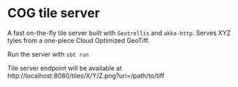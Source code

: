 # COG tile server
A fast on-the-fly tile server built with `Geotrellis` and `akka-http`. Serves XYZ tyles from a one-piece Cloud Optimized GeoTiff.

Run the server with `sbt run`

Tile server endpoint will be available at http://localhost:8080/tiles/X/Y/Z.png?uri=/path/to/tiff
